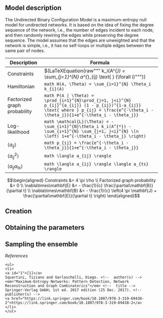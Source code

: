 ## Model description
The Undirected Binary Configuration Model is a maximum-entropy null model for undirected networks. It is based on the idea of fixing the degree sequence of the network, i.e., the number of edges incident to each node, and then randomly rewiring the edges while preserving the degree sequence. The model assumes that the edges are unweighted and that the network is simple, i.e., it has no self-loops or multiple edges between the same pair of nodes. 

| Description                   | Formula |
| --------------------------    | --------------------------------------------------------------------------------- |
| Constraints                   | $(LaTeXEquation(raw""" k_i(A^{*}) = \sum_{j=1}^{N} a^{*}_{ij}  \text{  } (\forall i)""")) |
| Hamiltonian                   | ```math H(A, \Theta) = \sum_{i=1}^{N} \Theta_i k_{i}(A) ``` |
| Factorized graph probability  | ```math P(A \| \Theta) = \prod_{i=1}^{N}\prod_{j=1, j<i}^{N} p_{ij}^{a_{ij}} (1 - p_{ij})^{1-a_{ij}}  \text{ where } p_{ij} = \frac{e^{-\theta_i - \theta_j}}{1+e^{-\theta_i - \theta_j}}``` |
| Log-likelihood                | ```math \mathcal{L}(\Theta) = -\sum_{i=1}^{N}\theta_i k_i(A^{*}) - \sum_{i=1}^{N} \sum_{j=1, j<i}^{N} \ln \left( 1+e^{-\theta_i - \theta_j} \right) ```|
| $\langle a_{ij} \rangle$      | ```math p_{ij} = \frac{e^{-\theta_i - \theta_j}}{1+e^{-\theta_i - \theta_j}}``` |
| $\langle a_{ij}^{2} \rangle$  | ```math \langle a_{ij} \rangle``` |
| $\langle a_{ij}a_{ts} \rangle$| ```math \langle a_{ij} \rangle \langle a_{ts} \rangle``` |



```math
\begin{aligned}
Constraints  &= 4 \pi \rho \\
Factorized graph probability  &= 0 \\
\nabla\times\mathbf{E} &= - \frac{1}{c} \frac{\partial\mathbf{B}}{\partial t} \\
\nabla\times\mathbf{B} &= - \frac{1}{c} \left(4 \pi \mathbf{J} + \frac{\partial\mathbf{E}}{\partial t} \right)
\end{aligned}
```


## Creation

## Obtaining the parameters

## Sampling the ensemble



_References_

```@raw html
<ul>
<li>
<a id="1">[1]</a> 
Squartini, Tiziano and Garlaschelli, Diego. <!--  author(s) --> 
<em>"Maximum-Entropy Networks: Pattern Detection, Network Reconstruction and Graph Combinatorics"</em> <!--  title --> 
Springer-Verlag GmbH; 1st ed. 2017 edition (25 Dec. 2017). <!--  publisher(s) --> 
<a href="https://link.springer.com/book/10.1007/978-3-319-69438-2">https://link.springer.com/book/10.1007/978-3-319-69438-2</a>
</li>
</ul>
```

